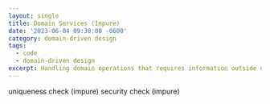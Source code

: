 ```yaml
---
layout: single
title: Domain Services (Impure)
date: '2023-06-04 09:30:00 -0600'
category: domain-driven design
tags:
  - code
  - domain-driven design
excerpt: Handling domain operations that requires information outside domain scope
---
```


uniqueness check (impure)
security check (impure)